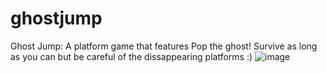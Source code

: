 # ghostjump
Ghost Jump: A platform game that features Pop the ghost! Survive as long as you can but be careful of the dissappearing platforms :)
![image](https://user-images.githubusercontent.com/57912076/232324676-fc3562f0-998c-4f26-ae69-c8800ca77a20.png)
